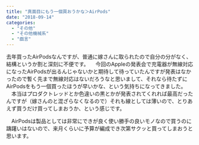 ```yaml
---
title: "真面目にもう一個買おうかな＞AirPods"
date: "2018-09-14"
categories: 
  - "その他"
  - "その他機械系"
  - "戯言"
---
```


去年買ったAirPodsなんですが、普通に嫁さんに取られたので自分の分がなく、結構というか割と深刻に不便です。 　今回のAppleの発表会で充電器が無線対応になったAirPodsが出るんじゃないかと期待して待っていたんですが発表はなかったので暫く先まで無線対応はないだろうなと思いまして、それなら待たずにAirPodsをもう一個買ったほうが早いかな、という気持ちになってきました。 　本当はプロダクトレッドとか色違いの黒とかが発表されてくれれば最高だったんですが（嫁さんのと混ざらなくなるので）それも線としては薄いので、とりあえず買うだけ買ってしまおうか、という感じです。

　AirPodsは製品としては非常にできが良く使い勝手の良いモノなので買うのに躊躇いはないので、来月くらいに予算が編成でき次第サクッと買ってしまおうと思います。
